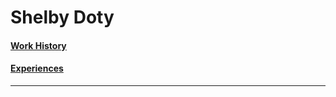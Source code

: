 # Shelby Doty

#### [Work History](Other_Pages/Work_History.md)
#### [Experiences](Other_Pages/Experiences.md)
---
